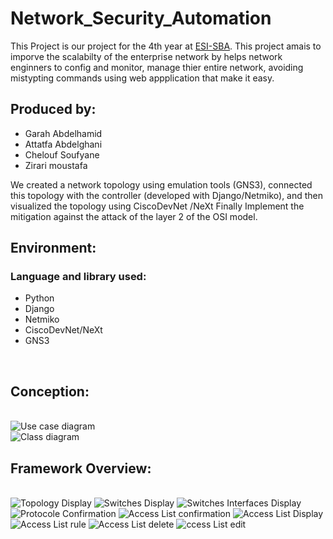 # Network_Security_Automation
This Project is our project for the 4th year at <a href="http://esi-sba.dz/">ESI-SBA</a>.
This project amais to imporve the scalabilty of the enterprise network by helps network enginners to config and monitor, manage thier entire network, avoiding mistypting commands using web appplication that make it easy.
<h2>Produced by:</h2> 
<ul>
  <li>Garah Abdelhamid</li>
  <li>Attatfa Abdelghani</li>
  <li>Chelouf Soufyane</li>
  <li>Zirari moustafa</li>
</ul>
We created a network topology using emulation tools (GNS3), connected this topology with the controller (developed with Django/Netmiko), and then visualized the topology using CiscoDevNet /NeXt Finally Implement the mitigation against the attack of the layer 2 of the OSI model.
<br/>
<h2>Environment:</h2>
<h3>Language and library used:</h3>
<ul>
  <li>Python</li>
  <li>Django</li>
  <li>Netmiko</li>
  <li>CiscoDevNet/NeXt</li>
  <li>GNS3</li>
</ul>
<br/>
<h2>Conception:</h2>
<br/>
<img src="image/diagramme use case.jpg" alt="Use case diagram" id="Use_case_diagram"/>
<br/>
<img src="image/diagramme de classe.jpg" alt="Class diagram" id="Class_diagram"/>
<br/>
<h2>Framework Overview:</h2>
<br/>
<img src="image/1.jpg" alt="Topology Display"/>
<img src="image/2.jpg" alt="Switches Display"/>
<img src="image/3.jpg" alt="Switches Interfaces Display"/>
<img src="image/4.jpg" alt="Protocole Confirmation"/>
<img src="image/5.jpg" alt="Access List confirmation"/>
<img src="image/6.jpg" alt="Access List Display"/>
<img src="image/7.jpg" alt="Access List rule"/>
<img src="image/8.jpg" alt="Access List delete"/>
<img src="image/9.jpg" alt="ccess List edit"/>
